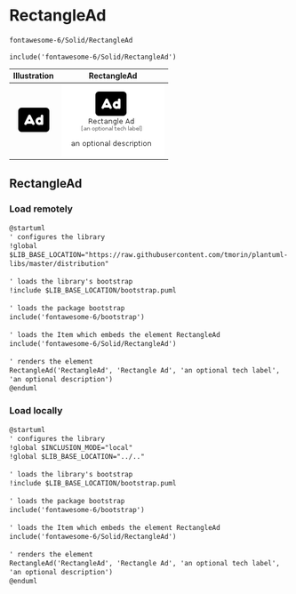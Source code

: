 # RectangleAd


```text
fontawesome-6/Solid/RectangleAd
```

```text
include('fontawesome-6/Solid/RectangleAd')
```



| Illustration | RectangleAd |
| :---: | :---: |
| ![illustration for Illustration](../../fontawesome-6/Solid/RectangleAd.png) | ![illustration for RectangleAd](../../fontawesome-6/Solid/RectangleAd.Local.png) |




## RectangleAd

### Load remotely
```plantuml
@startuml
' configures the library
!global $LIB_BASE_LOCATION="https://raw.githubusercontent.com/tmorin/plantuml-libs/master/distribution"

' loads the library's bootstrap
!include $LIB_BASE_LOCATION/bootstrap.puml

' loads the package bootstrap
include('fontawesome-6/bootstrap')

' loads the Item which embeds the element RectangleAd
include('fontawesome-6/Solid/RectangleAd')

' renders the element
RectangleAd('RectangleAd', 'Rectangle Ad', 'an optional tech label', 'an optional description')
@enduml
```

### Load locally
```plantuml
@startuml
' configures the library
!global $INCLUSION_MODE="local"
!global $LIB_BASE_LOCATION="../.."

' loads the library's bootstrap
!include $LIB_BASE_LOCATION/bootstrap.puml

' loads the package bootstrap
include('fontawesome-6/bootstrap')

' loads the Item which embeds the element RectangleAd
include('fontawesome-6/Solid/RectangleAd')

' renders the element
RectangleAd('RectangleAd', 'Rectangle Ad', 'an optional tech label', 'an optional description')
@enduml
```

